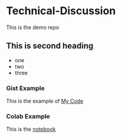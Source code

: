 # Technical-Discussion
This is the demo repo

## This is second heading
* one
* two
* three
  
### Gist Example
This is the example of [My Code](https://gist.github.com/N-Anud33p/97544a9cc7ec2c686dd559d5b08189e3)

### Colab Example
This is the [notebook](TechDoc.ipynb)
